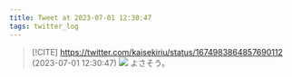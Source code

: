 ```yaml
---
title: Tweet at 2023-07-01 12:30:47
tags: twitter_log
---
```


> [!CITE] https://twitter.com/kaisekiriu/status/1674983864857690112 (2023-07-01 12:30:47)
> ![](https://twitter.com/kaisekiriu/status/1674983864857690112)
> よさそう。
